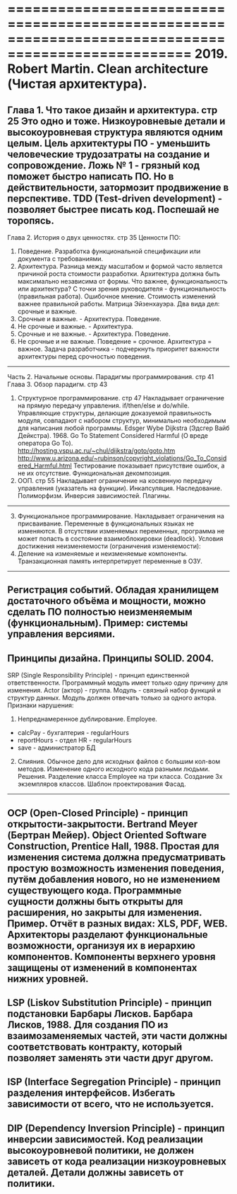 ====================================================================================================
2019. Robert Martin. Clean architecture (Чистая архитектура).
====================================================================================================
Глава 1. Что такое дизайн и архитектура. стр 25
Это одно и тоже. Низкоуровневые детали и высокоуровневая структура являются одним целым.
Цель архитектуры ПО - уменьшить человеческие трудозатраты на создание и сопровождение.
Ложь № 1 - грязный код поможет быстро написать ПО. Но в действительности, затормозит продвижение в перспективе.
TDD (Test-driven development) - позволяет быстрее писать код. Поспешай не торопясь.
----------------------------------------------------------------------------------------------------
Глава 2. История о двух ценностях. стр 35
Ценности ПО:
1. Поведение.
Разработка функциональной спецификации или документа с требованиями.
2. Архитектура.
Разница между масштабом и формой часто является причиной роста стоимости разработки.
Архитектура должна быть максимально независима от формы.
Что важнее, функциональность или архитектура?
С точки зрения руководителя - функциональность (правильная работа). Ошибочное мнение.
Стоимость изменений важнее правильной работы.
Матрица Эйзенхауэра. Два вида дел: срочные и важные.
1. Срочные и важные. - Архитектура. Поведение.
2. Не срочные и важные. - Архитектура.
3. Срочные и не важные. - Архитектура. Поведение.
4. Не срочные и не важные.
Поведение = срочное. Архитектура = важное.
Задача разработчика - подчеркнуть приоритет важности архитектуры перед срочностью поведения.
----------------------------------------------------------------------------------------------------
Часть 2. Начальные основы. Парадигмы программирования. стр 41
Глава 3. Обзор парадигм. стр 43
1. Структурное программирование. стр 47
Накладывает ограничение на прямую передачу управления.
if/then/else и do/while.
Управляющие структуры, делающие доказуемой правильность модуля, совпадают с набором структур, минимально 
необходимым для написания любой программы.
Edsger Wybe Dijkstra (Эдсгер Вайб Дейкстра). 1968. Go To Statement Considered Harmful (О вреде оператора Go To).
http://hosting.vspu.ac.ru/~chul/dijkstra/goto/goto.htm
http://www.u.arizona.edu/~rubinson/copyright_violations/Go_To_Considered_Harmful.html
Тестирование показывает присутствие ошибок, а не их отсутствие.
Функциональная декомпозиция.
2. ООП. стр 55
Накладывает ограничение на косвенную передачу управления (указатель на функции).
Инкапсуляция.
Наследование.
Полиморфизм. Инверсия зависимостей. Плагины.
----------------------------------------------------------------------------------------------------
3. Функциональное программирование.
Накладывает ограничения на присваивание.
Переменные в функциональных языках не изменяются.
В отсутствии изменяемых переменных, программа не может попасть в состояние взаимоблокировки (deadlock).
Условия достижения неизменяемости (ограничения изменяемости):
1. Деление на изменяемые и неизменяемые компоненты.
Транзакционная память интерпретирует переменные в ОЗУ.
----------------------------------------------------------------------------------------------------
Регистрация событий.
Обладая хранилищем достаточного объёма и мощности, можно сделать ПО полностью неизменяемым (функциональным).
Пример: системы управления версиями.
----------------------------------------------------------------------------------------------------
Принципы дизайна.
Принципы SOLID. 2004.
----------------------------------------------------------------------------------------------------
SRP (Single Responsibility Principle) - принцип единственной ответственности.
Программный модуль имеет только одну причину для изменения.
Actor (актор) - группа.
Модуль - связный набор функций и структур данных.
Модуль должен отвечать только за одного актора.
Признаки нарушения:
1. Непреднамеренное дублирование.
Employee.
- calcPay - бухгалтерия   - regularHours
- reportHours - отдел HR  - regularHours
- save - администратор БД
2. Слияния.
Обычное дело для исходных файлов с большим кол-вом методов.
Изменение одного исходного кода разными людьми.
Решения.
Разделение класса Employee на три класса. 
Создание 3х экземпляров классов.
Шаблон проектирования Фасад.
----------------------------------------------------------------------------------------------------
OCP (Open-Closed Principle) - принцип открытости-закрытости.
Bertrand Meyer (Бертран Мейер). Object Oriented Software Construction, Prentice Hall, 1988.
Простая для изменения система должна предусматривать простую возможность изменения поведения, путём
добавления нового, но не изменением существующего кода.
Программные сущности должны быть открыты для расширения, но закрыты для изменения.
Пример. Отчёт в разных видах: XLS, PDF, WEB.
Архитекторы разделают функциональные возможности, организуя их в иерархию компонентов.
Компоненты верхнего уровня защищены от изменений в компонентах нижних уровней.
----------------------------------------------------------------------------------------------------
LSP (Liskov Substitution Principle) - принцип подстановки Барбары Лисков.
Барбара Лисков, 1988.
Для создания ПО из взаимозаменяемых частей, эти части должны соответствовать контракту, 
который позволяет заменять эти части друг другом.
----------------------------------------------------------------------------------------------------
ISP (Interface Segregation Principle) - принцип разделения интерфейсов.
Избегать зависимости от всего, что не используется.
----------------------------------------------------------------------------------------------------
DIP (Dependency Inversion Principle) - принцип инверсии зависимостей.
Код реализации высокоуровневой политики, не должен зависеть от кода реализации низкоуровневых деталей.
Детали должны зависеть от политики.
----------------------------------------------------------------------------------------------------

